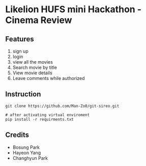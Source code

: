 Likelion HUFS mini Hackathon - Cinema Review
============================================
Features
--------
1. sign up
2. login
3. view all the movies
4. Search movie by title
5. View movie details
6. Leave comments while authorized

Instruction
-----------
<pre><code>git clone https://github.com/Man-Zo0/git-sireo.git

# after activating virtual enviroment
pip install -r requirments.txt
</code></pre>

Credits
-------
* Bosung Park
* Hayeon Yang
* Changhyun Park
